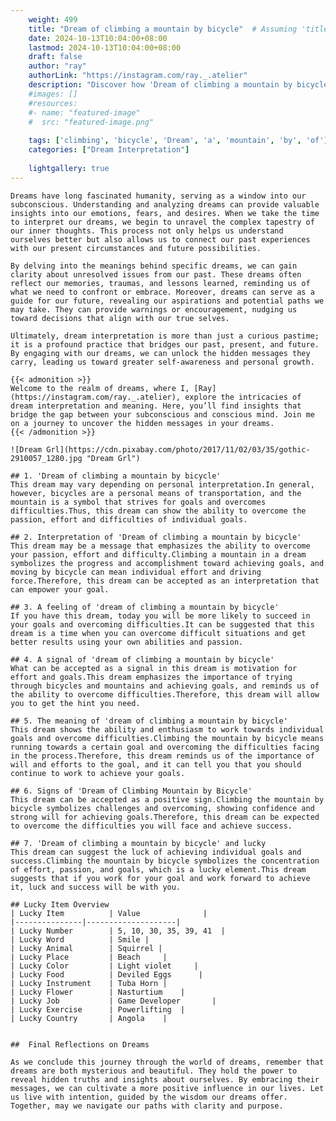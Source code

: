 ```yaml
---
    weight: 499
    title: "Dream of climbing a mountain by bicycle"  # Assuming 'title' column exists
    date: 2024-10-13T10:04:00+08:00
    lastmod: 2024-10-13T10:04:00+08:00
    draft: false
    author: "ray"
    authorLink: "https://instagram.com/ray._.atelier"
    description: "Discover how 'Dream of climbing a mountain by bicycle' can interpret your future and uncover its significant meanings in your life."
    #images: []
    #resources:
    #- name: "featured-image"
    #  src: "featured-image.png"
    
    tags: ['climbing', 'bicycle', 'Dream', 'a', 'mountain', 'by', 'of']
    categories: ["Dream Interpretation"]
    
    lightgallery: true
---
```

    
    Dreams have long fascinated humanity, serving as a window into our subconscious. Understanding and analyzing dreams can provide valuable insights into our emotions, fears, and desires. When we take the time to interpret our dreams, we begin to unravel the complex tapestry of our inner thoughts. This process not only helps us understand ourselves better but also allows us to connect our past experiences with our present circumstances and future possibilities.
    
    By delving into the meanings behind specific dreams, we can gain clarity about unresolved issues from our past. These dreams often reflect our memories, traumas, and lessons learned, reminding us of what we need to confront or embrace. Moreover, dreams can serve as a guide for our future, revealing our aspirations and potential paths we may take. They can provide warnings or encouragement, nudging us toward decisions that align with our true selves.
    
    Ultimately, dream interpretation is more than just a curious pastime; it is a profound practice that bridges our past, present, and future. By engaging with our dreams, we can unlock the hidden messages they carry, leading us toward greater self-awareness and personal growth.
    
    {{< admonition >}}
    Welcome to the realm of dreams, where I, [Ray](https://instagram.com/ray._.atelier), explore the intricacies of dream interpretation and meaning. Here, you’ll find insights that bridge the gap between your subconscious and conscious mind. Join me on a journey to uncover the hidden messages in your dreams.
    {{< /admonition >}}
    
    ![Dream Grl](https://cdn.pixabay.com/photo/2017/11/02/03/35/gothic-2910057_1280.jpg "Dream Grl")
    
    ## 1. 'Dream of climbing a mountain by bicycle'
    This dream may vary depending on personal interpretation.In general, however, bicycles are a personal means of transportation, and the mountain is a symbol that strives for goals and overcomes difficulties.Thus, this dream can show the ability to overcome the passion, effort and difficulties of individual goals.
    
    ## 2. Interpretation of 'Dream of climbing a mountain by bicycle'
    This dream may be a message that emphasizes the ability to overcome your passion, effort and difficulty.Climbing a mountain in a dream symbolizes the progress and accomplishment toward achieving goals, and moving by bicycle can mean individual effort and driving force.Therefore, this dream can be accepted as an interpretation that can empower your goal.
    
    ## 3. A feeling of 'dream of climbing a mountain by bicycle'
    If you have this dream, today you will be more likely to succeed in your goals and overcoming difficulties.It can be suggested that this dream is a time when you can overcome difficult situations and get better results using your own abilities and passion.
    
    ## 4. A signal of 'dream of climbing a mountain by bicycle'
    What can be accepted as a signal in this dream is motivation for effort and goals.This dream emphasizes the importance of trying through bicycles and mountains and achieving goals, and reminds us of the ability to overcome difficulties.Therefore, this dream will allow you to get the hint you need.
    
    ## 5. The meaning of 'dream of climbing a mountain by bicycle'
    This dream shows the ability and enthusiasm to work towards individual goals and overcome difficulties.Climbing the mountain by bicycle means running towards a certain goal and overcoming the difficulties facing in the process.Therefore, this dream reminds us of the importance of will and efforts to the goal, and it can tell you that you should continue to work to achieve your goals.
    
    ## 6. Signs of 'Dream of Climbing Mountain by Bicycle'
    This dream can be accepted as a positive sign.Climbing the mountain by bicycle symbolizes challenges and overcoming, showing confidence and strong will for achieving goals.Therefore, this dream can be expected to overcome the difficulties you will face and achieve success.
    
    ## 7. 'Dream of climbing a mountain by bicycle' and lucky
    This dream can suggest the luck of achieving individual goals and success.Climbing the mountain by bicycle symbolizes the concentration of effort, passion, and goals, which is a lucky element.This dream suggests that if you work for your goal and work forward to achieve it, luck and success will be with you.
    
    ## Lucky Item Overview
    | Lucky Item          | Value              |
    |---------------|--------------------|
    | Lucky Number        | 5, 10, 30, 35, 39, 41  |
    | Lucky Word          | Smile |
    | Lucky Animal        | Squirrel |
    | Lucky Place         | Beach     |
    | Lucky Color         | Light violet     |
    | Lucky Food          | Deviled Eggs      |
    | Lucky Instrument    | Tuba Horn |
    | Lucky Flower        | Nasturtium    |
    | Lucky Job           | Game Developer       |
    | Lucky Exercise      | Powerlifting  |
    | Lucky Country       | Angola    |
    
    
    ##  Final Reflections on Dreams
    
    As we conclude this journey through the world of dreams, remember that dreams are both mysterious and beautiful. They hold the power to reveal hidden truths and insights about ourselves. By embracing their messages, we can cultivate a more positive influence in our lives. Let us live with intention, guided by the wisdom our dreams offer. Together, may we navigate our paths with clarity and purpose.
    